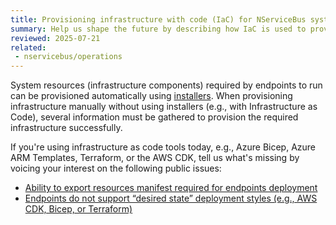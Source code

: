 ```yaml
---
title: Provisioning infrastructure with code (IaC) for NServiceBus systems
summary: Help us shape the future by describing how IaC is used to provision infrastructure to deploy NServiceBus systems
reviewed: 2025-07-21
related:
 - nservicebus/operations
---
```


System resources (infrastructure components) required by endpoints to run can be provisioned automatically using [installers](/nservicebus/operations/installers.md). When provisioning infrastructure manually without using installers (e.g., with Infrastructure as Code), several information must be gathered to provision the required infrastructure successfully.

If you're using infrastructure as code tools today, e.g., Azure Bicep, Azure ARM Templates, Terraform, or the AWS CDK, tell us what's missing by voicing your interest on the following public issues:

- [Ability to export resources manifest required for endpoints deployment](https://github.com/Particular/NServiceBus/issues/7370)
- [Endpoints do not support “desired state” deployment styles (e.g., AWS CDK, Bicep, or Terraform)](https://github.com/Particular/NServiceBus/issues/7189)

